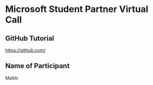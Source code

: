 # Microsoft Student Partner Virtual Call

## GitHub Tutorial

https://github.com/

## Name of Participant

Maltiti
